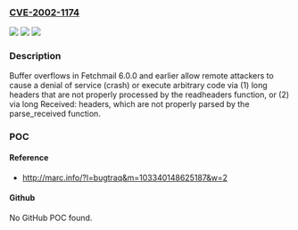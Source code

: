 ### [CVE-2002-1174](https://cve.mitre.org/cgi-bin/cvename.cgi?name=CVE-2002-1174)
![](https://img.shields.io/static/v1?label=Product&message=n%2Fa&color=blue)
![](https://img.shields.io/static/v1?label=Version&message=n%2Fa&color=blue)
![](https://img.shields.io/static/v1?label=Vulnerability&message=n%2Fa&color=brighgreen)

### Description

Buffer overflows in Fetchmail 6.0.0 and earlier allow remote attackers to cause a denial of service (crash) or execute arbitrary code via (1) long headers that are not properly processed by the readheaders function, or (2) via long Received: headers, which are not properly parsed by the parse_received function.

### POC

#### Reference
- http://marc.info/?l=bugtraq&m=103340148625187&w=2

#### Github
No GitHub POC found.

